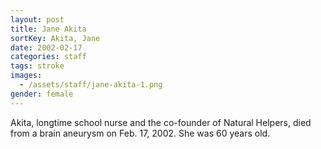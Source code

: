 ```yaml
---
layout: post
title: Jane Akita
sortKey: Akita, Jane
date: 2002-02-17
categories: staff
tags: stroke
images:
  - /assets/staff/jane-akita-1.png
gender: female
---
```

Akita, longtime school nurse and the co-founder of Natural Helpers, died from a brain aneurysm on Feb. 17, 2002. She was 60 years old.
